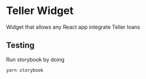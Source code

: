# Teller Widget
Widget that allows any React app integrate Teller loans

## Testing
Run storybook by doing
```
yarn storybook
```
